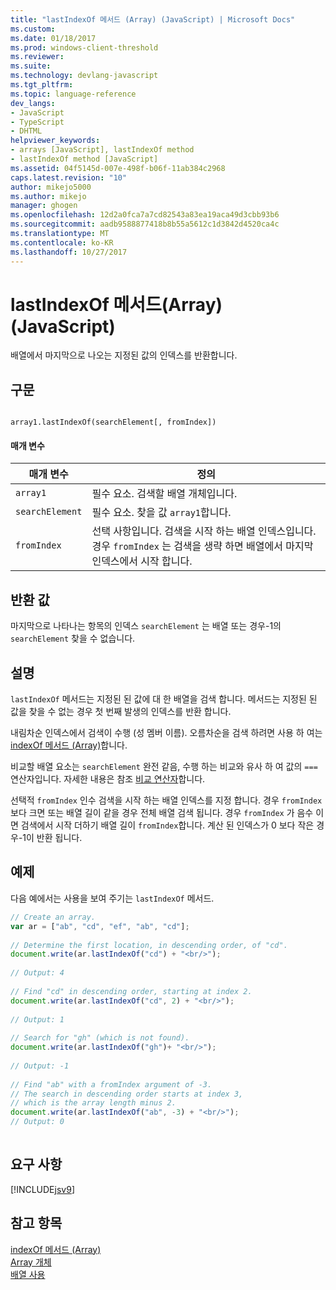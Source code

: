 ```yaml
---
title: "lastIndexOf 메서드 (Array) (JavaScript) | Microsoft Docs"
ms.custom: 
ms.date: 01/18/2017
ms.prod: windows-client-threshold
ms.reviewer: 
ms.suite: 
ms.technology: devlang-javascript
ms.tgt_pltfrm: 
ms.topic: language-reference
dev_langs:
- JavaScript
- TypeScript
- DHTML
helpviewer_keywords:
- arrays [JavaScript], lastIndexOf method
- lastIndexOf method [JavaScript]
ms.assetid: 04f5145d-007e-498f-b06f-11ab384c2968
caps.latest.revision: "10"
author: mikejo5000
ms.author: mikejo
manager: ghogen
ms.openlocfilehash: 12d2a0fca7a7cd82543a83ea19aca49d3cbb93b6
ms.sourcegitcommit: aadb9588877418b8b55a5612c1d3842d4520ca4c
ms.translationtype: MT
ms.contentlocale: ko-KR
ms.lasthandoff: 10/27/2017
---
```

# <a name="lastindexof-method-array-javascript"></a>lastIndexOf 메서드(Array)(JavaScript)
배열에서 마지막으로 나오는 지정된 값의 인덱스를 반환합니다.  
  
## <a name="syntax"></a>구문  
  
```  
  
array1.lastIndexOf(searchElement[, fromIndex])  
```  
  
#### <a name="parameters"></a>매개 변수  
  
|매개 변수|정의|  
|---------------|----------------|  
|`array1`|필수 요소. 검색할 배열 개체입니다.|  
|`searchElement`|필수 요소. 찾을 값 `array1`합니다.|  
|`fromIndex`|선택 사항입니다. 검색을 시작 하는 배열 인덱스입니다. 경우 `fromIndex` 는 검색을 생략 하면 배열에서 마지막 인덱스에서 시작 합니다.|  
  
## <a name="return-value"></a>반환 값  
 마지막으로 나타나는 항목의 인덱스 `searchElement` 는 배열 또는 경우-1의 `searchElement` 찾을 수 없습니다.  
  
## <a name="remarks"></a>설명  
 `lastIndexOf` 메서드는 지정된 된 값에 대 한 배열을 검색 합니다. 메서드는 지정된 된 값을 찾을 수 없는 경우 첫 번째 발생의 인덱스를 반환 합니다.  
  
 내림차순 인덱스에서 검색이 수행 (성 멤버 이름). 오름차순을 검색 하려면 사용 하 여는 [indexOf 메서드 (Array)](../../javascript/reference/indexof-method-array-javascript.md)합니다.  
  
 비교할 배열 요소는 `searchElement` 완전 같음, 수행 하는 비교와 유사 하 여 값의 `===` 연산자입니다. 자세한 내용은 참조 [비교 연산자](../../javascript/reference/comparison-operators-javascript.md)합니다.  
  
 선택적 `fromIndex` 인수 검색을 시작 하는 배열 인덱스를 지정 합니다. 경우 `fromIndex` 보다 크면 또는 배열 길이 같을 경우 전체 배열 검색 됩니다. 경우 `fromIndex` 가 음수 이면 검색에서 시작 더하기 배열 길이 `fromIndex`합니다. 계산 된 인덱스가 0 보다 작은 경우-1이 반환 됩니다.  
  
## <a name="example"></a>예제  
 다음 예에서는 사용을 보여 주기는 `lastIndexOf` 메서드.  
  
```JavaScript  
// Create an array.  
var ar = ["ab", "cd", "ef", "ab", "cd"];  
  
// Determine the first location, in descending order, of "cd".  
document.write(ar.lastIndexOf("cd") + "<br/>");  
  
// Output: 4  
  
// Find "cd" in descending order, starting at index 2.  
document.write(ar.lastIndexOf("cd", 2) + "<br/>");  
  
// Output: 1  
  
// Search for "gh" (which is not found).  
document.write(ar.lastIndexOf("gh")+ "<br/>");  
  
// Output: -1  
  
// Find "ab" with a fromIndex argument of -3.  
// The search in descending order starts at index 3,  
// which is the array length minus 2.  
document.write(ar.lastIndexOf("ab", -3) + "<br/>");  
// Output: 0  
  
```  
  
## <a name="requirements"></a>요구 사항  
 [!INCLUDE[jsv9](../../javascript/includes/jsv9-md.md)]  
  
## <a name="see-also"></a>참고 항목  
 [indexOf 메서드 (Array)](../../javascript/reference/indexof-method-array-javascript.md)   
 [Array 개체](../../javascript/reference/array-object-javascript.md)   
 [배열 사용](../../javascript/advanced/using-arrays-javascript.md)